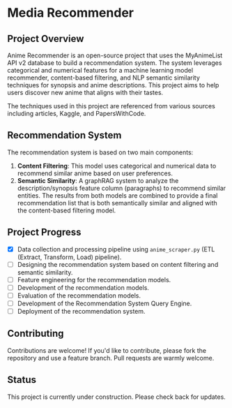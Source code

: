 # Media Recommender

## Project Overview

Anime Recommender is an open-source project that uses the MyAnimeList API v2 database to build a recommendation system. The system leverages categorical and numerical features for a machine learning model recommender, content-based filtering, and NLP semantic similarity techniques for synopsis and anime descriptions. This project aims to help users discover new anime that aligns with their tastes.

The techniques used in this project are referenced from various sources including articles, Kaggle, and PapersWithCode.

## Recommendation System

The recommendation system is based on two main components:

1. **Content Filtering**: This model uses categorical and numerical data to recommend similar anime based on user preferences.
2. **Semantic Similarity**: A graphRAG system to analyze the description/synopsis feature column (paragraphs) to recommend similar entities. The results from both models are combined to provide a final recommendation list that is both semantically similar and aligned with the content-based filtering model.

## Project Progress

- [x] Data collection and processing pipeline using `anime_scraper.py` (ETL (Extract, Transform, Load) pipeline).
- [ ] Designing the recommendation system based on content filtering and semantic similarity.
- [ ] Feature engineering for the recommendation models.
- [ ] Development of the recommendation models.
- [ ] Evaluation of the recommendation models.
- [ ] Development of the Recommendation System Query Engine.
- [ ] Deployment of the recommendation system.

## Contributing

Contributions are welcome! If you'd like to contribute, please fork the repository and use a feature branch. Pull requests are warmly welcome.

## Status

This project is currently under construction. Please check back for updates.
